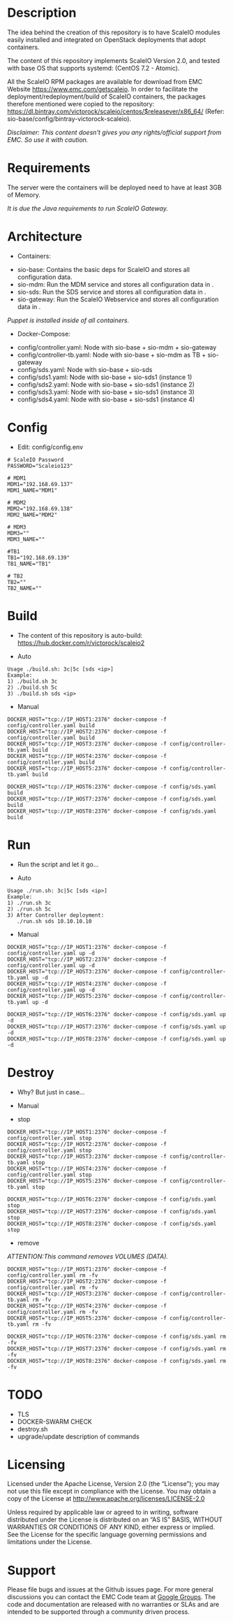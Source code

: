 
# Description

The idea behind the creation of this repository is to have ScaleIO modules easily
installed and integrated on OpenStack deployments that adopt containers.

The content of this repository implements ScaleIO Version 2.0, and tested with base OS that supports systemd: (CentOS 7.2 - Atomic).

All the ScaleIO RPM packages are available for download from EMC Website <https://www.emc.com/getscaleio>.
In order to facilitate the deployment/redeployment/build of ScaleIO containers, the packages therefore mentioned were copied to the repository: <https://dl.bintray.com/victorock/scaleio/centos/$releasever/x86_64/> (Refer: sio-base/config/bintray-victorock-scaleio).

*Disclaimer: This content doesn't gives you any rights/official support from EMC.
So use it with caution.*

# Requirements
The server were the containers will be deployed need to have at least 3GB of Memory.

*It is due the Java requirements to run ScaleIO Gateway.*


# Architecture

* Containers:
- sio-base: Contains the basic deps for ScaleIO and stores all configuration data.
- sio-mdm: Run the MDM service and stores all configuration data in <sio-base>.
- sio-sds: Run the SDS service and stores all configuration data in <sio-base>.
- sio-gateway: Run the ScaleIO Webservice and stores all configuration data in <sio-base>.

*Puppet is installed inside of all containers.*

* Docker-Compose:
- config/controller.yaml: Node with sio-base + sio-mdm + sio-gateway
- config/controller-tb.yaml: Node with sio-base + sio-mdm as TB + sio-gateway
- config/sds.yaml: Node with sio-base + sio-sds
- config/sds1.yaml: Node with sio-base + sio-sds1 (instance 1)
- config/sds2.yaml: Node with sio-base + sio-sds1 (instance 2)
- config/sds3.yaml: Node with sio-base + sio-sds1 (instance 3)
- config/sds4.yaml: Node with sio-base + sio-sds1 (instance 4)

# Config

* Edit: config/config.env
```
# ScaleIO Password
PASSWORD="Scaleio123"

# MDM1
MDM1="192.168.69.137"
MDM1_NAME="MDM1"

# MDM2
MDM2="192.168.69.138"
MDM2_NAME="MDM2"

# MDM3
MDM3=""
MDM3_NAME=""

#TB1
TB1="192.168.69.139"
TB1_NAME="TB1"

# TB2
TB2=""
TB2_NAME=""
```

# Build

- The content of this repository is auto-build: <https://hub.docker.com/r/victorock/scaleio2>

* Auto

```
Usage ./build.sh: 3c|5c [sds <ip>]
Example:
1) ./build.sh 3c
2) ./build.sh 5c
3) ./build.sh sds <ip>
```

* Manual

```
DOCKER_HOST="tcp://IP_HOST1:2376" docker-compose -f config/controller.yaml build
DOCKER_HOST="tcp://IP_HOST2:2376" docker-compose -f config/controller.yaml build
DOCKER_HOST="tcp://IP_HOST3:2376" docker-compose -f config/controller-tb.yaml build
DOCKER_HOST="tcp://IP_HOST4:2376" docker-compose -f config/controller.yaml build
DOCKER_HOST="tcp://IP_HOST5:2376" docker-compose -f config/controller-tb.yaml build

DOCKER_HOST="tcp://IP_HOST6:2376" docker-compose -f config/sds.yaml build
DOCKER_HOST="tcp://IP_HOST7:2376" docker-compose -f config/sds.yaml build
DOCKER_HOST="tcp://IP_HOST8:2376" docker-compose -f config/sds.yaml build
```

# Run

- Run the script and let it go...

* Auto

```
Usage ./run.sh: 3c|5c [sds <ip>]
Example:
1) ./run.sh 3c
2) ./run.sh 5c
3) After Controller deployment:
   ./run.sh sds 10.10.10.10
```

* Manual

```
DOCKER_HOST="tcp://IP_HOST1:2376" docker-compose -f config/controller.yaml up -d
DOCKER_HOST="tcp://IP_HOST2:2376" docker-compose -f config/controller.yaml up -d
DOCKER_HOST="tcp://IP_HOST3:2376" docker-compose -f config/controller-tb.yaml up -d
DOCKER_HOST="tcp://IP_HOST4:2376" docker-compose -f config/controller.yaml up -d
DOCKER_HOST="tcp://IP_HOST5:2376" docker-compose -f config/controller-tb.yaml up -d

DOCKER_HOST="tcp://IP_HOST6:2376" docker-compose -f config/sds.yaml up -d
DOCKER_HOST="tcp://IP_HOST7:2376" docker-compose -f config/sds.yaml up -d
DOCKER_HOST="tcp://IP_HOST8:2376" docker-compose -f config/sds.yaml up -d
```

# Destroy

- Why? But just in case...

* Manual

- stop

```
DOCKER_HOST="tcp://IP_HOST1:2376" docker-compose -f config/controller.yaml stop
DOCKER_HOST="tcp://IP_HOST2:2376" docker-compose -f config/controller.yaml stop
DOCKER_HOST="tcp://IP_HOST3:2376" docker-compose -f config/controller-tb.yaml stop
DOCKER_HOST="tcp://IP_HOST4:2376" docker-compose -f config/controller.yaml stop
DOCKER_HOST="tcp://IP_HOST5:2376" docker-compose -f config/controller-tb.yaml stop

DOCKER_HOST="tcp://IP_HOST6:2376" docker-compose -f config/sds.yaml stop
DOCKER_HOST="tcp://IP_HOST7:2376" docker-compose -f config/sds.yaml stop
DOCKER_HOST="tcp://IP_HOST8:2376" docker-compose -f config/sds.yaml stop
```

- remove

*ATTENTION:This command removes VOLUMES (DATA).*

```
DOCKER_HOST="tcp://IP_HOST1:2376" docker-compose -f config/controller.yaml rm -fv
DOCKER_HOST="tcp://IP_HOST2:2376" docker-compose -f config/controller.yaml rm -fv
DOCKER_HOST="tcp://IP_HOST3:2376" docker-compose -f config/controller-tb.yaml rm -fv
DOCKER_HOST="tcp://IP_HOST4:2376" docker-compose -f config/controller.yaml rm -fv
DOCKER_HOST="tcp://IP_HOST5:2376" docker-compose -f config/controller-tb.yaml rm -fv

DOCKER_HOST="tcp://IP_HOST6:2376" docker-compose -f config/sds.yaml rm -fv
DOCKER_HOST="tcp://IP_HOST7:2376" docker-compose -f config/sds.yaml rm -fv
DOCKER_HOST="tcp://IP_HOST8:2376" docker-compose -f config/sds.yaml rm -fv
```

# TODO

- TLS
- DOCKER-SWARM CHECK
- destroy.sh
- upgrade/update description of commands

# Licensing

Licensed under the Apache License, Version 2.0 (the “License”); you may not use this file except in compliance with the License. You may obtain a copy of the License at <http://www.apache.org/licenses/LICENSE-2.0>

Unless required by applicable law or agreed to in writing, software distributed under the License is distributed on an “AS IS” BASIS, WITHOUT WARRANTIES OR CONDITIONS OF ANY KIND, either express or implied. See the License for the specific language governing permissions and limitations under the License.

# Support

Please file bugs and issues at the Github issues page. For more general discussions you can contact the EMC Code team at <a href="https://groups.google.com/forum/#!forum/emccode-users">Google Groups</a>. The code and documentation are released with no warranties or SLAs and are intended to be supported through a community driven process.
